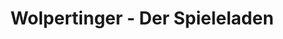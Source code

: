---
title: "Wolpertinger - Der Spieleladen"
url: /guetersloh/wolpertinger-der-spieleladen/
shop: Spielzeug
---